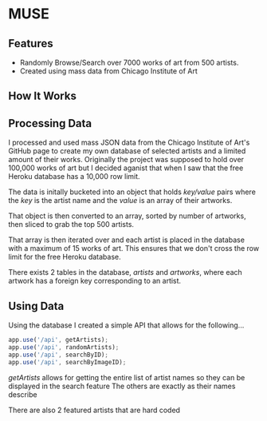 # MUSE

## Features
   - Randomly Browse/Search over 7000 works of art from 500 artists.
   - Created using mass data from Chicago Institute of Art

## How It Works

## Processing Data
I processed and used mass JSON data from the Chicago Institute of Art's GitHub page to create my own database of selected artists and a         limited amount of their works. Originally the project was supposed to hold over 100,000 works of art but I decided aganist that when I saw       that the free Heroku database has a 10,000 row limit. 

The data is initally bucketed into an object that holds *key/value* pairs where the *key* is the artist name and the *value* is an array of their artworks. 

That object is then converted to an array, sorted by number of artworks, then sliced to grab the top 500 artists.

That array is then iterated over and each artist is placed in the database with a maximum of 15 works of art. This ensures that we don't cross the row limit for the free Heroku database.

There exists 2 tables in the database, *artists* and *artworks*, where each artwork has a foreign key corresponding to an artist.

## Using Data
Using the database I created a simple API that allows for the following...

``` javascript
app.use('/api', getArtists);
app.use('/api', randomArtists);
app.use('/api', searchByID);
app.use('/api', searchByImageID);
```

*getArtists* allows for getting the entire list of artist names so they can be displayed in the search feature
The others are exactly as their names describe

There are also 2 featured artists that are hard coded

